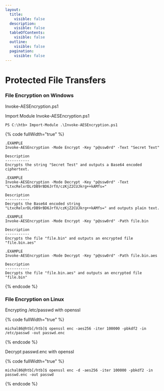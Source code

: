 ```yaml
---
layout:
  title:
    visible: false
  description:
    visible: false
  tableOfContents:
    visible: false
  outline:
    visible: false
  pagination:
    visible: false
---
```


# Protected File Transfers

### File Encryption on Windows

Invoke-AESEncryption.ps1

Import Module Invoke-AESEncryption.ps1

```
PS C:\htb> Import-Module .\Invoke-AESEncryption.ps1
```

{% code fullWidth="true" %}
```
.EXAMPLE
Invoke-AESEncryption -Mode Encrypt -Key "p@ssw0rd" -Text "Secret Text" 

Description
-----------
Encrypts the string "Secret Test" and outputs a Base64 encoded ciphertext.
 
.EXAMPLE
Invoke-AESEncryption -Mode Decrypt -Key "p@ssw0rd" -Text "LtxcRelxrDLrDB9rBD6JrfX/czKjZ2CUJkrg++kAMfs="
 
Description
-----------
Decrypts the Base64 encoded string "LtxcRelxrDLrDB9rBD6JrfX/czKjZ2CUJkrg++kAMfs=" and outputs plain text.
 
.EXAMPLE
Invoke-AESEncryption -Mode Encrypt -Key "p@ssw0rd" -Path file.bin
 
Description
-----------
Encrypts the file "file.bin" and outputs an encrypted file "file.bin.aes"
 
.EXAMPLE
Invoke-AESEncryption -Mode Decrypt -Key "p@ssw0rd" -Path file.bin.aes
 
Description
-----------
Decrypts the file "file.bin.aes" and outputs an encrypted file "file.bin"
```
{% endcode %}

### File Encryption on Linux

Encrypting /etc/passwd with openssl

{% code fullWidth="true" %}
```
michal86@htb[/htb]$ openssl enc -aes256 -iter 100000 -pbkdf2 -in /etc/passwd -out passwd.enc
```
{% endcode %}

Decrypt passwd.enc with openssl

{% code fullWidth="true" %}
```
michal86@htb[/htb]$ openssl enc -d -aes256 -iter 100000 -pbkdf2 -in passwd.enc -out passwd    
```
{% endcode %}
